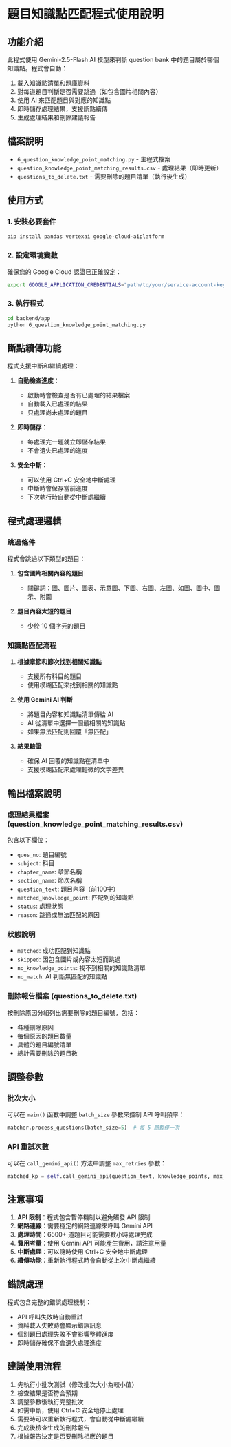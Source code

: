# 題目知識點匹配程式使用說明

## 功能介紹

此程式使用 Gemini-2.5-Flash AI 模型來判斷 question bank 中的題目屬於哪個知識點。程式會自動：

1. 載入知識點清單和題庫資料
2. 對每道題目判斷是否需要跳過（如包含圖片相關內容）
3. 使用 AI 來匹配題目與對應的知識點
4. 即時儲存處理結果，支援斷點續傳
5. 生成處理結果和刪除建議報告

## 檔案說明

- `6_question_knowledge_point_matching.py` - 主程式檔案
- `question_knowledge_point_matching_results.csv` - 處理結果（即時更新）
- `questions_to_delete.txt` - 需要刪除的題目清單（執行後生成）

## 使用方式

### 1. 安裝必要套件

```bash
pip install pandas vertexai google-cloud-aiplatform
```

### 2. 設定環境變數

確保您的 Google Cloud 認證已正確設定：

```bash
export GOOGLE_APPLICATION_CREDENTIALS="path/to/your/service-account-key.json"
```

### 3. 執行程式

```bash
cd backend/app
python 6_question_knowledge_point_matching.py
```

## 斷點續傳功能

程式支援中斷和繼續處理：

1. **自動檢查進度**：
   - 啟動時會檢查是否有已處理的結果檔案
   - 自動載入已處理的結果
   - 只處理尚未處理的題目

2. **即時儲存**：
   - 每處理完一題就立即儲存結果
   - 不會遺失已處理的進度

3. **安全中斷**：
   - 可以使用 Ctrl+C 安全地中斷處理
   - 中斷時會保存當前進度
   - 下次執行時自動從中斷處繼續

## 程式處理邏輯

### 跳過條件

程式會跳過以下類型的題目：

1. **包含圖片相關內容的題目**
   - 關鍵詞：圖、圖片、圖表、示意圖、下圖、右圖、左圖、如圖、圖中、圖示、附圖
   
2. **題目內容太短的題目**
   - 少於 10 個字元的題目

### 知識點匹配流程

1. **根據章節和節次找到相關知識點**
   - 支援所有科目的題目
   - 使用模糊匹配來找到相關的知識點

2. **使用 Gemini AI 判斷**
   - 將題目內容和知識點清單傳給 AI
   - AI 從清單中選擇一個最相關的知識點
   - 如果無法匹配則回覆「無匹配」

3. **結果驗證**
   - 確保 AI 回覆的知識點在清單中
   - 支援模糊匹配來處理輕微的文字差異

## 輸出檔案說明

### 處理結果檔案 (question_knowledge_point_matching_results.csv)

包含以下欄位：
- `ques_no`: 題目編號
- `subject`: 科目
- `chapter_name`: 章節名稱
- `section_name`: 節次名稱
- `question_text`: 題目內容（前100字）
- `matched_knowledge_point`: 匹配到的知識點
- `status`: 處理狀態
- `reason`: 跳過或無法匹配的原因

### 狀態說明

- `matched`: 成功匹配到知識點
- `skipped`: 因包含圖片或內容太短而跳過
- `no_knowledge_points`: 找不到相關的知識點清單
- `no_match`: AI 判斷無匹配的知識點

### 刪除報告檔案 (questions_to_delete.txt)

按刪除原因分組列出需要刪除的題目編號，包括：
- 各種刪除原因
- 每個原因的題目數量
- 具體的題目編號清單
- 總計需要刪除的題目數

## 調整參數

### 批次大小

可以在 `main()` 函數中調整 `batch_size` 參數來控制 API 呼叫頻率：

```python
matcher.process_questions(batch_size=5)  # 每 5 題暫停一次
```

### API 重試次數

可以在 `call_gemini_api()` 方法中調整 `max_retries` 參數：

```python
matched_kp = self.call_gemini_api(question_text, knowledge_points, max_retries=3)
```

## 注意事項

1. **API 限制**：程式包含暫停機制以避免觸發 API 限制
2. **網路連線**：需要穩定的網路連線來呼叫 Gemini API
3. **處理時間**：6500+ 道題目可能需要數小時處理完成
4. **費用考量**：使用 Gemini API 可能產生費用，請注意用量
5. **中斷處理**：可以隨時使用 Ctrl+C 安全地中斷處理
6. **續傳功能**：重新執行程式時會自動從上次中斷處繼續

## 錯誤處理

程式包含完整的錯誤處理機制：
- API 呼叫失敗時自動重試
- 資料載入失敗時會顯示錯誤訊息
- 個別題目處理失敗不會影響整體進度
- 即時儲存確保不會遺失處理進度

## 建議使用流程

1. 先執行小批次測試（修改批次大小為較小值）
2. 檢查結果是否符合預期
3. 調整參數後執行完整批次
4. 如需中斷，使用 Ctrl+C 安全地停止處理
5. 需要時可以重新執行程式，會自動從中斷處繼續
6. 完成後檢查生成的刪除報告
7. 根據報告決定是否要刪除相應的題目 